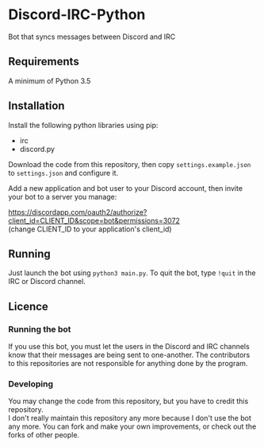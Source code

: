 # Discord-IRC-Python
Bot that syncs messages between Discord and IRC

## Requirements
A minimum of Python 3.5

## Installation
Install the following python libraries using pip:

- irc
- discord.py

Download the code from this repository, then copy `settings.example.json` to `settings.json` and configure it.

Add a new application and bot user to your Discord account, then invite your bot to a server you manage:

https://discordapp.com/oauth2/authorize?client_id=CLIENT_ID&scope=bot&permissions=3072  
(change CLIENT_ID to your application's client_id)

## Running
Just launch the bot using `python3 main.py`.
To quit the bot, type `!quit` in the IRC or Discord channel.

## Licence

### Running the bot
If you use this bot, you must let the users in the Discord and IRC channels know that their messages are being sent to one-another. The contributors to this repositories are not responsible for anything done by the program.

### Developing
You may change the code from this repository, but you have to credit this repository.  
I don't really maintain this repository any more because I don't use the bot any more. You can fork and make your own improvements, or check out the forks of other people.
